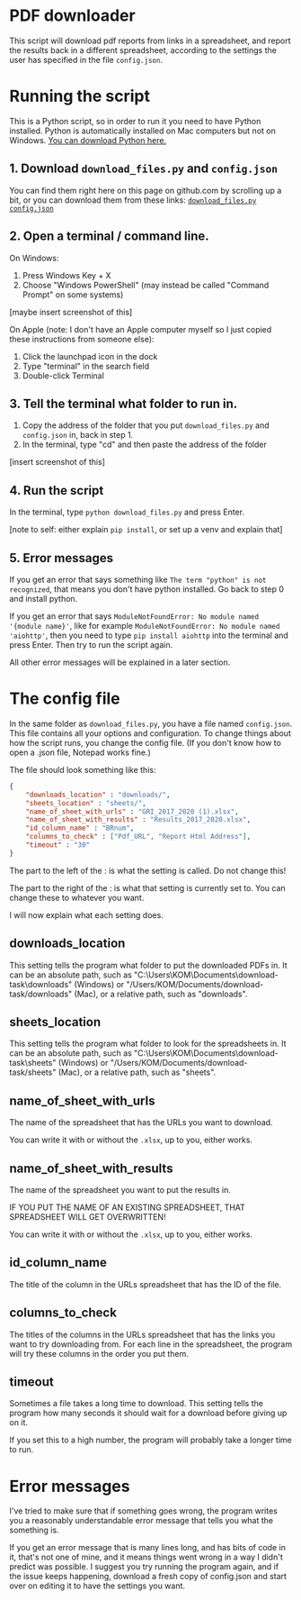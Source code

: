 # PDF downloader

This script will download pdf reports from links in a spreadsheet, and report the results back in a different spreadsheet, according to the settings the user has specified in the file `config.json`.

# Running the script

This is a Python script, so in order to run it you need to have Python installed. Python is automatically installed on Mac computers but not on Windows. [You can download Python here.](https://www.python.org/downloads/)

## 1. Download `download_files.py` and `config.json`

You can find them right here on this page on github.com by scrolling up a bit, or you can download them from these links: <a href="https://raw.githubusercontent.com/pirilya/specialisterne-download-task/main/download_files.py" download=true>`download_files.py`</a> <a href="https://raw.githubusercontent.com/pirilya/specialisterne-download-task/main/config.json" download=true>`config.json`</a>

## 2. Open a terminal / command line. 

On Windows:

1. Press Windows Key + X
2. Choose "Windows PowerShell" (may instead be called "Command Prompt" on some systems)

[maybe insert screenshot of this]

On Apple (note: I don't have an Apple computer myself so I just copied these instructions from someone else):

1. Click the launchpad icon in the dock
2. Type "terminal" in the search field
3. Double-click Terminal

## 3. Tell the terminal what folder to run in.

1. Copy the address of the folder that you put `download_files.py` and `config.json` in, back in step 1.
2. In the terminal, type "cd" and then paste the address of the folder

[insert screenshot of this]

## 4. Run the script

In the terminal, type `python download_files.py` and press Enter.

[note to self: either explain `pip install`, or set up a venv and explain that]

## 5. Error messages

If you get an error that says something like `The term "python" is not recognized`, that means you don't have python installed. Go back to step 0 and install python.

If you get an error that says `ModuleNotFoundError: No module named '{module name}'`, like for example `ModuleNotFoundError: No module named 'aiohttp'`, then you need to type `pip install aiohttp` into the terminal and press Enter. Then try to run the script again.

All other error messages will be explained in a later section.

# The config file

In the same folder as `download_files.py`, you have a file named `config.json`. This file contains all your options and configuration. To change things about how the script runs, you change the config file. (If you don't know how to open a .json file, Notepad works fine.)

The file should look something like this:
```json
{
    "downloads_location" : "downloads/",
    "sheets_location" : "sheets/",
    "name_of_sheet_with_urls" : "GRI_2017_2020 (1).xlsx",
    "name_of_sheet_with_results" : "Results_2017_2020.xlsx",
    "id_column_name" : "BRnum",
    "columns_to_check" : ["Pdf_URL", "Report Html Address"],
    "timeout" : "30"
}
```
The part to the left of the : is what the setting is called. Do not change this!

The part to the right of the : is what that setting is currently set to. You can change these to whatever you want.

I will now explain what each setting does.

## downloads_location

This setting tells the program what folder to put the downloaded PDFs in. It can be an absolute path, such as "C:\Users\KOM\Documents\download-task\downloads" (Windows) or "/Users/KOM/Documents/download-task/downloads" (Mac), or a relative path, such as "downloads".

## sheets_location

This setting tells the program what folder to look for the spreadsheets in. It can be an absolute path, such as "C:\Users\KOM\Documents\download-task\sheets" (Windows) or "/Users/KOM/Documents/download-task/sheets" (Mac), or a relative path, such as "sheets".

## name_of_sheet_with_urls

The name of the spreadsheet that has the URLs you want to download. 

You can write it with or without the `.xlsx`, up to you, either works.

## name_of_sheet_with_results

The name of the spreadsheet you want to put the results in.  

IF YOU PUT THE NAME OF AN EXISTING SPREADSHEET, THAT SPREADSHEET WILL GET OVERWRITTEN!

You can write it with or without the `.xlsx`, up to you, either works.

## id_column_name

The title of the column in the URLs spreadsheet that has the ID of the file.

## columns_to_check

The titles of the columns in the URLs spreadsheet that has the links you want to try downloading from.
For each line in the spreadsheet, the program will try these columns in the order you put them.

## timeout

Sometimes a file takes a long time to download. This setting tells the program how many seconds it should wait for a download before giving up on it.

If you set this to a high number, the program will probably take a longer time to run.

# Error messages

I've tried to make sure that if something goes wrong, the program writes you a reasonably understandable error message that tells you what the something is.

If you get an error message that is many lines long, and has bits of code in it, that's not one of mine, and it means things went wrong in a way I didn't predict was possible. I suggest you try running the program again, and if the issue keeps happening, download a fresh copy of config.json and start over on editing it to have the settings you want.